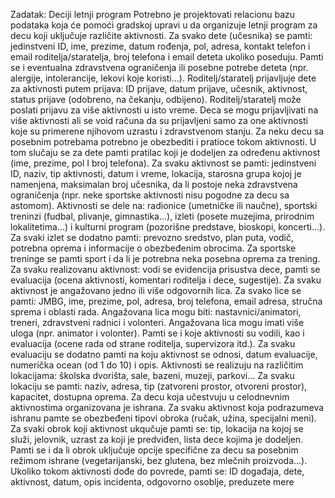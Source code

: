 Zadatak: Deciji letnji program
Potrebno je projektovati relacionu bazu podataka koja će pomoći gradskoj upravi u da organizuje letnji
program za decu koji uključuje različite aktivnosti.
Za svako dete (učesnika) se pamti: jedinstveni ID, ime, prezime, datum rođenja, pol, adresa, kontakt
telefon i email roditelja/staratelja, broj telefona i email deteta ukoliko poseduju. Pamti se i eventualna
zdravstvena ograničenja ili posebne potrebe deteta (npr. alergije, intolerancije, lekovi koje koristi...).
Roditelj/staratelj prijavljuje dete za aktivnosti putem prijava: ID prijave, datum prijave, učesnik, aktivnost,
status prijave (odobreno, na čekanju, odbijeno). Roditelj/staratelj može poslati prijavu za više aktivnosti u
isto vreme. Deca se mogu prijavljivati na više aktivnosti ali se void računa da su prijavljeni samo za one
aktivnosti koje su primerene njihovom uzrastu i zdravstvenom stanju. Za neku decu sa posebnim
potrebama potrebno je obezbediti i pratioce tokom aktivnosti. U tom slučaju se za dete pamti pratilac koji
je dodeljen za određenu aktivnost (ime, prezime, pol I broj telefona).
Za svaku aktivnost se pamti: jedinstveni ID, naziv, tip aktivnosti, datum i vreme, lokacija, starosna grupa
kojoj je namenjena, maksimalan broj učesnika, da li postoje neka zdravstvena ograničenja (npr. neke
sportske aktivnosti nisu pogodne za decu sa astomom). Aktivnosti se dele na: radionice (umetničke ili
naučne), sportski treninzi (fudbal, plivanje, gimnastika...), izleti (posete muzejima, prirodnim
lokalitetima...) i kulturni program (pozorišne predstave, bioskopi, koncerti...). Za svaki izlet se dodatno
pamti: prevozno sredstvo, plan puta, vodič, potrebna oprema i informacije o obezbeđenim obrocima. Za
sportske treninge se pamti sport i da li je potrebna neka posebna oprema za trening.
Za svaku realizovanu aktivnost: vodi se evidencija prisustva dece, pamti se evaluacija (ocena aktivnosti,
komentari roditelja i dece, sugestije).
Za svaku aktivnost je angažovano jedno ili više odgovornih lica. Za svako lice se pamti: JMBG, ime, prezime,
pol, adresa, broj telefona, email adresa, stručna sprema i oblasti rada. Angažovana lica mogu biti:
nastavnici/animatori, treneri, zdravstveni radnici i volonteri. Angažovana lica mogu imati više uloga (npr.
animator i volonter). Pamti se i koje aktivnosti su vodili, kao i evaluacija (ocene rada od strane roditelja,
supervizora itd.). Za svaku evaluaciju se dodatno pamti na koju aktivnost se odnosi, datum evaluacije,
numerička ocean (od 1 do 10) i opis.
Aktivnosti se realizuju na različitim lokacijama: školska dvorišta, sale, bazeni, muzeji, parkovi… Za svaku
lokaciju se pamti: naziv, adresa, tip (zatvoreni prostor, otvoreni prostor), kapacitet, dostupna oprema.
Za decu koja učestvuju u celodnevnim aktivnostima organizovana je ishrana. Za svaku aktivnost koja
podrazumeva ishranu pamte se obezbeđeni tipovi obroka (ručak, užina, specijalni meni). Za svaki obrok
koji aktivnost ukqučuje pamti se: tip, lokacija na kojoj se služi, jelovnik, uzrast za koji je predviđen, lista
dece kojima je dodeljen. Pamti se i da li obrok uključuje opcije specifične za decu sa posebnim režimom
ishrane (vegetarijanski, bez glutena, bez mlečnih proizvoda...).
Ukoliko tokom aktivnosti dođe do povrede, pamti se: ID događaja, dete, aktivnost, datum, opis incidenta,
odgovorno osoblje, preduzete mere
